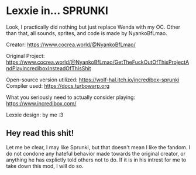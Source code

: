 # Lexxie in... SPRUNKI

Look, I practically did nothing but just replace Wenda with my OC. Other than that, all sounds, sprites, and code is made by NyankoBfLmao. 

Creator: https://www.cocrea.world/@NyankoBfLmao/

Original Project: https://www.cocrea.world/@NyankoBfLmao/GetTheFuckOutOfThisProjectAndPlayIncrediboxInsteadOfThisShit

Open-source version utilized: https://wolf-hal.itch.io/incredibox-sprunki 
Compiler used: https://docs.turbowarp.org

What you seriously need to actually consider playing: https://www.incredibox.com/

Lexxie design: by me :3 

## Hey read this shit!
Let me be clear, I may like Sprunki, but that doesn't mean I like the fandom. I do not condone any hateful behavior made towards the original creator, or anything he has explictly told others not to do. If it is in his intrest for me to take down this mod, I will do so.

